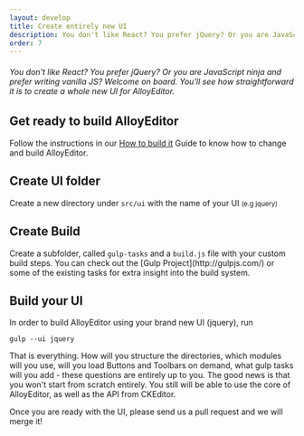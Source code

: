 ```yaml
---
layout: develop
title: Create entirely new UI
description: You don't like React? You prefer jQuery? Or you are JavaScript ninja and prefer writing vanilla JS? Welcome on board. You'll see how straightforward it is to create a whole new UI for AlloyEditor.
order: 7
---
```


###### You don't like React? You prefer jQuery? Or you are JavaScript ninja and prefer writing vanilla JS? Welcome on board. You'll see how straightforward it is to create a whole new UI for AlloyEditor.

<article id="article1">

## Get ready to build AlloyEditor

<p>Follow the instructions in our <a href="guids/how_to_build_it">How to build it</a> Guide to know how to change and build AlloyEditor.</p>

</article>

<article id="article2">

## Create UI folder

<p>Create a new directory under <code>src/ui</code> with the name of your UI <small>(e.g jquery)</small></p>

</article>

<article id="article3">

## Create Build

<p>Create a subfolder, called <code>gulp-tasks</code> and a <code>build.js</code> file with your custom build steps. You can check out the [Gulp Project](http://gulpjs.com/) or some of the existing tasks for extra insight into the build system.</p>

</article>

<article id="article4">

## Build your UI

<span class="code-header">In order to build AlloyEditor using your brand new UI (jquery), run</span>

```text/x-sh
gulp --ui jquery
```

<p>That is everything. How will you structure the directories, which modules will you use, will you load Buttons and Toolbars on demand, what gulp tasks will you add - these questions are entirely up to you. The good news is that you won't start from scratch entirely. You still will be able to use the core of AlloyEditor, as well as the API from CKEditor.</p>

<p class="guide-note">Once you are ready with the UI, please send us a pull request and we will merge it!</p>

</article>